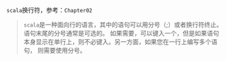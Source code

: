 `scala`换行符，参考：`Chapter02`

> `scala`是一种面向行的语言，其中的语句可以用分号（;）或者换行符终止。语句末尾的分号通常是可选的。
> 如果需要，可以键入一个，但是如果语句本身显示在单行上，则不必键入。另一方面，如果您在一行上编写多个语句，
> 则需要使用分号。